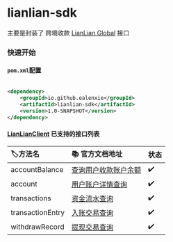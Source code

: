 lianlian-sdk
======

主要是封装了 跨境收款 [LianLian Global](https://developer.lianlianglobal.com)  接口

### 快速开始

#### `pom.xml`配置

```xml

<dependency>
    <groupId>io.github.ealenxie</groupId>
    <artifactId>lianlian-sdk</artifactId>
    <version>1.0-SNAPSHOT</version>
</dependency>
```

#### [LianLianClient](https://github.com/EalenXie/sdk-all/blob/main/lianlian-sdk/src/main/java/io/github/ealenxie/lianlian/LianLianClient.java) 已支持的接口列表

| 🏷️方法名           | 📚 官方文档地址                                                                      | 状态  |
|:-----------------|:-------------------------------------------------------------------------------|:----|
| accountBalance   | [查询用户收款账户余额](https://developer.lianlianglobal.com/docs/llp-api/6e3c95aa7b658-) | ✔️  |
| account          | [用户账户详情查询](https://developer.lianlianglobal.com/docs/llp-api/5f2e875a7a8d2-)   | ✔️  |
| transactions     | [资金流水查询](https://developer.lianlianglobal.com/docs/llp-api/9250a1f8d5c54-)     | ✔️  |
| transactionEntry | [入账交易查询](https://developer.lianlianglobal.com/docs/llp-api/e361747518aa8-)     | ✔️  |
| withdrawRecord   | [提现交易查询](https://developer.lianlianglobal.com/docs/llp-api/3f7ebd879c7c2-)     | ✔️  |
